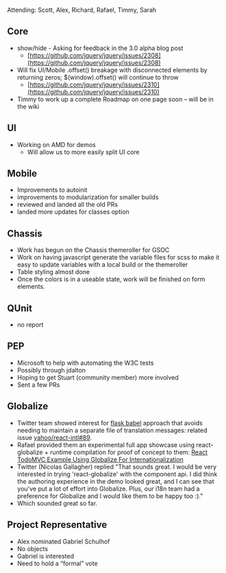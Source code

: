 Attending: Scott, Alex, Richard, Rafael, Timmy, Sarah

## Core
* show/hide - Asking for feedback in the 3.0 alpha blog post
  * [https://github.com/jquery/jquery/issues/2308](https://github.com/jquery/jquery/issues/2308)
* Will fix UI/Mobile .offset() breakage with disconnected elements by returning zeros; $(window).offset() will continue to throw
  * [https://github.com/jquery/jquery/issues/2310](https://github.com/jquery/jquery/issues/2310)
* Timmy to work up a complete Roadmap on one page soon – will be in the wiki

## UI
* Working on AMD for demos
  * Will allow us to more easily split UI core

## Mobile
* Improvements to autoinit
* improvements to modularization for smaller builds
* reviewed and landed all the old PRs
* landed more updates for classes option

## Chassis
* Work has begun on the Chassis themeroller for GSOC
* Work on having javascript generate the variable files for scss to make it easy to update variables with a local build or the themeroller
* Table styling almost done
* Once the colors is in a useable state, work will be finished on form elements.

## QUnit
* no report

## PEP
* Microsoft to help with automating the W3C tests
* Possibly through jdalton
* Hoping to get Stuart (community member) more involved
* Sent a few PRs

## Globalize
* Twitter team showed interest for [flask babel](https://pythonhosted.org/Flask-Babel/) approach that avoids needing to maintain a separate file of translation messages: related issue [yahoo/react-intl#89](https://github.com/yahoo/react-intl/issues/89).
* Rafael provided them an experimental full app showcase using react-globalize + runtime compilation for proof of concept to them: [React TodoMVC Example Using Globalize For Internationalization](https://github.com/rxaviers/todomvc/tree/react-globalize/examples/react-globalize#react-todomvc-example-using-globalize-for-internationalization)
* Twitter (Nicolas Gallagher) replied "That sounds great. I would be very interested in trying 'react-globalize' with the component api. I did think the authoring experience in the demo looked great, and I can see that you've put a lot of effort into Globalize. Plus, our i18n team had a preference for Globalize and I would like them to be happy too :)."
* Which sounded great so far.

## Project Representative
* Alex nominated Gabriel Schulhof
* No objects
* Gabriel is interested
* Need to hold a “formal” vote

